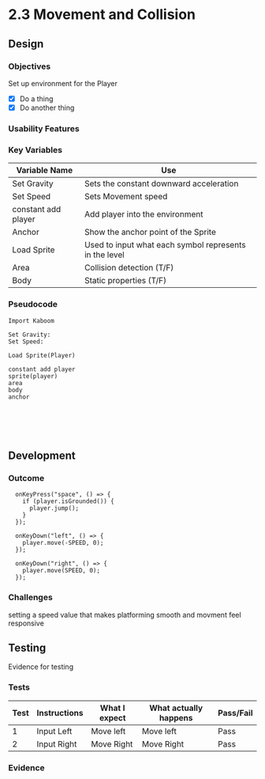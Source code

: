 # 2.3 Movement and Collision

## Design

### Objectives

Set up environment for the Player

* [x] Do a thing
* [x] Do another thing

### Usability Features

### Key Variables

| Variable Name       | Use                                                    |
| ------------------- | ------------------------------------------------------ |
| Set Gravity         | Sets the constant downward acceleration                |
| Set Speed           | Sets  Movement speed                                   |
| constant add player | Add player into the environment                        |
| Anchor              | Show the anchor point of the Sprite                    |
| Load Sprite         | Used to input what each symbol represents in the level |
| Area                | Collision detection (T/F)                              |
| Body                | Static properties (T/F)                                |

### Pseudocode

```
Import Kaboom

Set Gravity:
Set Speed:

Load Sprite(Player)

constant add player
sprite(player)
area
body
anchor



  
  
```

## Development&#x20;

### Outcome

```
  onKeyPress("space", () => {
    if (player.isGrounded()) {
      player.jump();
    }
  });

  onKeyDown("left", () => {
    player.move(-SPEED, 0);
  });

  onKeyDown("right", () => {
    player.move(SPEED, 0);
  });

```

### Challenges

setting a speed value that makes platforming smooth and movment feel responsive

## Testing

Evidence for testing

### Tests

| Test | Instructions | What I expect | What actually happens | Pass/Fail |
| ---- | ------------ | ------------- | --------------------- | --------- |
| 1    | Input Left   | Move left     | Move left             | Pass      |
| 2    | Input Right  | Move Right    | Move Right            | Pass      |

### Evidence

